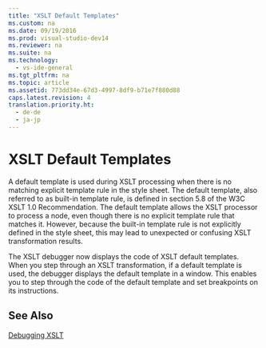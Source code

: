 ```yaml
---
title: "XSLT Default Templates"
ms.custom: na
ms.date: 09/19/2016
ms.prod: visual-studio-dev14
ms.reviewer: na
ms.suite: na
ms.technology: 
  - vs-ide-general
ms.tgt_pltfrm: na
ms.topic: article
ms.assetid: 773dd34e-67d3-4997-8df9-b71e7f880d88
caps.latest.revision: 4
translation.priority.ht: 
  - de-de
  - ja-jp
---
```

# XSLT Default Templates
A default template is used during XSLT processing when there is no matching explicit template rule in the style sheet. The default template, also referred to as built-in template rule, is defined in section 5.8 of the W3C XSLT 1.0 Recommendation. The default template allows the XSLT processor to process a node, even though there is no explicit template rule that matches it. However, because the built-in template rule is not explicitly defined in the style sheet, this may lead to unexpected or confusing XSLT transformation results.  
  
 The XSLT debugger now displays the code of XSLT default templates. When you step through an XSLT transformation, if a default template is used, the debugger displays the default template in a window. This enables you to step through the code of the default template and set breakpoints on its instructions.  
  
## See Also  
 [Debugging XSLT](../vs140/Debugging-XSLT.md)